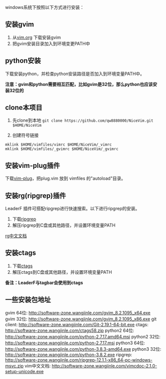 windows系统下按照以下方式进行安装：

## 安装gvim

1. 从[vim.org](https://www.vim.org/) 下载安装gvim
2. 把gvim安装目录加入到环境变更PATH中

## python安装

下载安装python，并检查python安装路径是否加入到环境变量PATH中。

__注意：gvim和python需要相互匹配，比如gvim是32位，那么python也应该安装32位的__

## clone本项目

1. 先clone到本地
`git clone https://github.com/qw8880000/NiceVim.git $HOME/NiceVim`

2. 创建符号链接
```
mklink $HOME/vimfiles/vimrc $HOME/NiceVim/_vimrc
mklink $HOME/vimfiles/_gvimrc $HOME/NiceVim/_gvimrc
```

## 安装vim-plug插件

下载[vim-plug](https://github.com/junegunn/vim-plug)，把plug.vim 放到 vimfiles 的"autoload"目录。

## 安装rg(ripgrep)插件

LeaderF 插件可搭配ripgrep进行快速搜索。以下进行ripgrep的安装。

1. 下载[ripgrep](https://github.com/BurntSushi/ripgrep)
2. 解压ripgrep到C盘或其他路径，并设置环境变量PATH

[rg中文文档](https://github.com/chinanf-boy/ripgrep-zh#%E6%9B%B4%E6%96%B0-)

## 安装ctags

1. 下载[ctags](http://ctags.sourceforge.net/)
2. 解压ctags到C盘或其他路径，并设置环境变量PATH

__备注：LeaderF与tagbar会使用到ctags__

## 一些安装包地址

gvim 64位: <http://software-zone.wangjinle.com/gvim_8.2.1095_x64.exe>
gvim 32位: <http://software-zone.wangjinle.com/gvim_8.2.1095_x86.exe>
git client: <http://software-zone.wangjinle.com/Git-2.19.1-64-bit.exe>
ctags: <http://software-zone.wangjinle.com/ctags58.zip>
python2 64位: <http://software-zone.wangjinle.com/python-2.7.17.amd64.msi>
python2 32位: <http://software-zone.wangjinle.com/python-2.7.17.msi>
python3 64位: <http://software-zone.wangjinle.com/python-3.8.3-amd64.exe>
python3 32位: <http://software-zone.wangjinle.com/python-3.8.2.exe>
ripgrep: <http://software-zone.wangjinle.com/ripgrep-12.1.1-x86_64-pc-windows-msvc.zip>
vim中文文档: <http://software-zone.wangjinle.com/vimcdoc-2.1.0-setup-unicode.exe>
